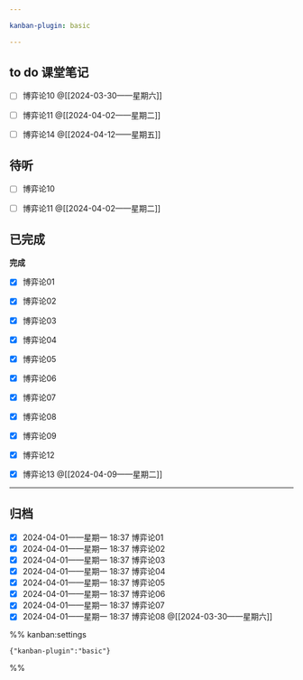 ```yaml
---

kanban-plugin: basic

---
```


## to do 课堂笔记

- [ ] 博弈论10 @[[2024-03-30——星期六]]
- [ ] 博弈论11 @[[2024-04-02——星期二]]
- [ ] 博弈论14 @[[2024-04-12——星期五]]


## 待听

- [ ] 博弈论10
- [ ] 博弈论11 @[[2024-04-02——星期二]]


## 已完成

**完成**
- [x] 博弈论01
- [x] 博弈论02
- [x] 博弈论03
- [x] 博弈论04
- [x] 博弈论05
- [x] 博弈论06
- [x] 博弈论07
- [x] 博弈论08
- [x] 博弈论09
- [x] 博弈论12
- [x] 博弈论13 @[[2024-04-09——星期二]]


***

## 归档

- [x] 2024-04-01——星期一 18:37 博弈论01
- [x] 2024-04-01——星期一 18:37 博弈论02
- [x] 2024-04-01——星期一 18:37 博弈论03
- [x] 2024-04-01——星期一 18:37 博弈论04
- [x] 2024-04-01——星期一 18:37 博弈论05
- [x] 2024-04-01——星期一 18:37 博弈论06
- [x] 2024-04-01——星期一 18:37 博弈论07
- [x] 2024-04-01——星期一 18:37 博弈论08 @[[2024-03-30——星期六]]

%% kanban:settings
```
{"kanban-plugin":"basic"}
```
%%